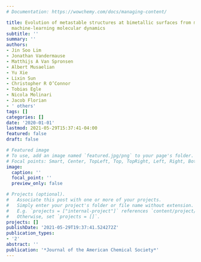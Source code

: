 ```yaml
---
# Documentation: https://wowchemy.com/docs/managing-content/

title: Evolution of metastable structures at bimetallic surfaces from microscopy and
  machine-learning molecular dynamics
subtitle: ''
summary: ''
authors:
- Jin Soo Lim
- Jonathan Vandermause
- Matthijs A Van Spronsen
- Albert Musaelian
- Yu Xie
- Lixin Sun
- Christopher R O’Connor
- Tobias Egle
- Nicola Molinari
- Jacob Florian
- ' others'
tags: []
categories: []
date: '2020-01-01'
lastmod: 2021-05-29T15:37:41-04:00
featured: false
draft: false

# Featured image
# To use, add an image named `featured.jpg/png` to your page's folder.
# Focal points: Smart, Center, TopLeft, Top, TopRight, Left, Right, BottomLeft, Bottom, BottomRight.
image:
  caption: ''
  focal_point: ''
  preview_only: false

# Projects (optional).
#   Associate this post with one or more of your projects.
#   Simply enter your project's folder or file name without extension.
#   E.g. `projects = ["internal-project"]` references `content/project/deep-learning/index.md`.
#   Otherwise, set `projects = []`.
projects: []
publishDate: '2021-05-29T19:37:41.524272Z'
publication_types:
- '2'
abstract: ''
publication: '*Journal of the American Chemical Society*'
---
```

